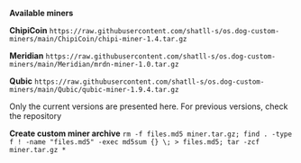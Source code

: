 **Available miners**

**ChipiCoin** `https://raw.githubusercontent.com/shatll-s/os.dog-custom-miners/main/ChipiCoin/chipi-miner-1.4.tar.gz`

**Meridian** `https://raw.githubusercontent.com/shatll-s/os.dog-custom-miners/main/Meridian/mrdn-miner-1.0.tar.gz`

**Qubic** `https://raw.githubusercontent.com/shatll-s/os.dog-custom-miners/main/Qubic/qubic-miner-1.9.4.tar.gz`

Only the current versions are presented here. For previous versions, check the repository


**Create custom miner archive**
`rm -f files.md5 miner.tar.gz; find . -type f ! -name "files.md5" -exec md5sum {} \; > files.md5; tar -zcf miner.tar.gz *`
